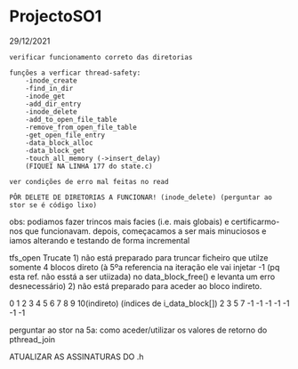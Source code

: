 # ProjectoSO1
29/12/2021

    verificar funcionamento correto das diretorias

    funções a verficar thread-safety:
        -inode_create
        -find_in_dir
        -inode_get
        -add_dir_entry
        -inode_delete
        -add_to_open_file_table
        -remove_from_open_file_table
        -get_open_file_entry
        -data_block_alloc
        -data_block_get
        -touch_all_memory (->insert_delay)
        (FIQUEI NA LINHA 177 do state.c)

    ver condições de erro mal feitas no read

    PÔR DELETE DE DIRETORIAS A FUNCIONAR! (inode_delete) (perguntar ao stor se é código lixo)


obs: podiamos fazer trincos mais facies (i.e. mais globais) e certificarmo-nos que funcionavam. depois, começacamos a ser mais minuciosos e iamos alterando e testando de forma incremental


tfs_open Trucate
    1) não está preparado para truncar ficheiro que utilze somente 4 blocos direto (à 5ºa referencia na iteração ele vai injetar -1 (pq esta ref. não esstá a ser utiizada) no data_block_free() e levanta um erro desnecessário)
    2) não está preparado para aceder ao bloco indireto.


0  1  2  3  4  5  6  7  8  9  10(indireto) (índices de i_data_block[])
2  3  5  7 -1 -1 -1 -1 -1 -1 -1


perguntar ao stor na 5a: como aceder/utilizar os valores de retorno do pthread_join


ATUALIZAR AS ASSINATURAS DO .h